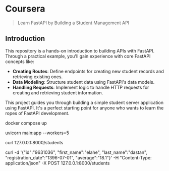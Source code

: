# Coursera

> Learn FastAPI by Building a Student Management API

## Introduction

This repository is a hands-on introduction to building APIs with FastAPI. Through a practical example, you'll gain experience with core FastAPI concepts like:

- **Creating Routes**: Define endpoints for creating new student records and retrieving existing ones.
- **Data Modeling**: Structure student data using FastAPI's data models.
- **Handling Requests**: Implement logic to handle HTTP requests for creating and retrieving student information.

This project guides you through building a simple student server application using FastAPI.
It's a perfect starting point for anyone who wants to learn the ropes of FastAPI development.



docker compose up

uvicorn main:app --workers=5

curl 127.0.0.1:8000/students

curl -d '{"id":"9631036", "first_name":"elahe", "last_name":"dastan", "registration_date":"1396-07-01", "average":"18.1"}' -H "Content-Type: application/json" -X POST 127.0.0.1:8000/students
